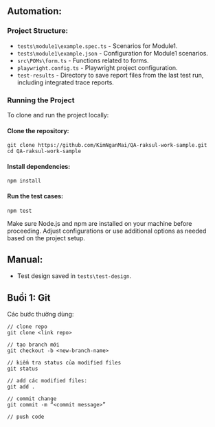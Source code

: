 ## Automation:

### Project Structure:
- `tests\module1\example.spec.ts` - Scenarios for Module1.
- `tests\module1\example.json` - Configuration for Module1 scenarios.
- `src\POMs\form.ts` - Functions related to forms.
- `playwright.config.ts` - Playwright project configuration.
- `test-results` - Directory to save report files from the last test run, including integrated trace reports.

### Running the Project
To clone and run the project locally:

#### Clone the repository:

```
git clone https://github.com/KimNganMai/QA-raksul-work-sample.git
cd QA-raksul-work-sample
```

#### Install dependencies:

```
npm install
```

#### Run the test cases:

```
npm test
```

Make sure Node.js and npm are installed on your machine before proceeding. Adjust configurations or use additional options as needed based on the project setup.

## Manual:
- Test design saved in `tests\test-design`.

## Buổi 1: Git
Các bước thường dùng:
```
// clone repo
git clone <link repo>

// tạo branch mới
git checkout -b <new-branch-name>

// kiểm tra status của modified files
git status

// add các modified files:
git add .

// commit change
git commit -m “<commit message>”

// push code
```
